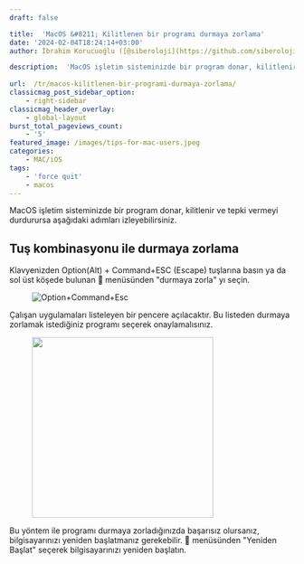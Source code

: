 ```yaml
---
draft: false

title:  'MacOS &#8211; Kilitlenen bir programı durmaya zorlama'
date: '2024-02-04T18:24:14+03:00'
author: İbrahim Korucuoğlu ([@siberoloji](https://github.com/siberoloji))

description:  'MacOS işletim sisteminizde bir program donar, kilitlenir ve tepki vermeyi durdurursa aşağıdaki adımları izleyebilirsiniz.' 
 
url:  /tr/macos-kilitlenen-bir-programi-durmaya-zorlama/
classicmag_post_sidebar_option:
    - right-sidebar
classicmag_header_overlay:
    - global-layout
burst_total_pageviews_count:
    - '5'
featured_image: /images/tips-for-mac-users.jpeg
categories:
    - MAC/iOS
tags:
    - 'force quit'
    - macos
---
```

MacOS işletim sisteminizde bir program donar, kilitlenir ve tepki vermeyi durdurursa aşağıdaki adımları izleyebilirsiniz.

## Tuş kombinasyonu ile durmaya zorlama

Klavyenizden Option(Alt) + Command+ESC (Escape) tuşlarına basın ya da sol üst köşede bulunan  menüsünden "durmaya zorla" yı seçin.
<!-- wp:image {"id":794,"sizeSlug":"full","linkDestination":"none"} -->
<figure class="wp-block-image size-full"><img src="https://www.siberoloji.com/wp-content/uploads/2024/02/op-cmd-esc.png" alt="Option+Command+Esc" class="wp-image-794" /></figure>
<!-- /wp:image -->
Çalışan uygulamaları listeleyen bir pencere açılacaktır. Bu listeden durmaya zorlamak istediğiniz programı seçerek onaylamalısınız.
<!-- wp:image {"lightbox":{"enabled":true},"id":795,"width":"320px","sizeSlug":"full","linkDestination":"none"} -->
<figure class="wp-block-image size-full is-resized"><img src="https://www.siberoloji.com/wp-content/uploads/2024/02/Screen-Shot-2024-02-04-at-18.19.22.png" alt="" class="wp-image-795" style="width:320px" /></figure>
<!-- /wp:image -->
Bu yöntem ile programı durmaya zorladığınızda başarısız olursanız, bilgisayarınızı yeniden başlatmanız gerekebilir.  menüsünden "Yeniden Başlat" seçerek bilgisayarınızı yeniden başlatın.
